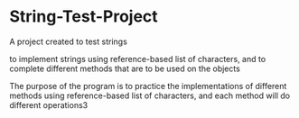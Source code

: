 # String-Test-Project
A project created to test strings

to implement strings using reference-based list of characters, and to complete different methods that are to be used on the objects

The purpose of the program is to practice the implementations of different methods using reference-based list of characters, and each method will do different operations3 
